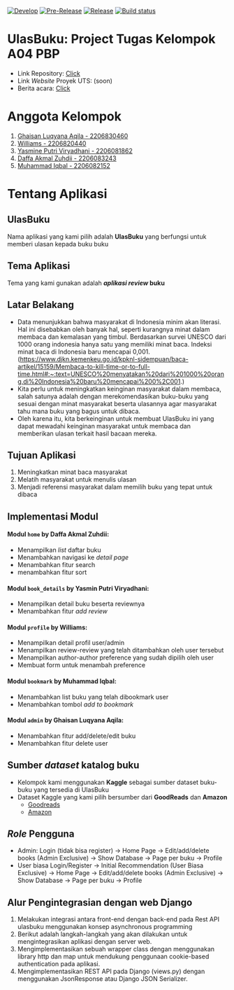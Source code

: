 [![Develop](https://github.com/yps-a04/ulasbuku_mobile/actions/workflows/develop.yml/badge.svg)](https://github.com/letterbookd/letterbookd-mobile/actions/workflows/develop.yml)
[![Pre-Release](https://github.com/yps-a04/ulasbuku_mobile/actions/workflows/pre-release.yml/badge.svg)](https://github.com/letterbookd/letterbookd-mobile/actions/workflows/pre-release.yml)
[![Release](https://github.com/yps-a04/ulasbuku_mobile/actions/workflows/release.yml/badge.svg)](https://github.com/letterbookd/letterbookd-mobile/actions/workflows/release.yml)
[![Build status](https://build.appcenter.ms/v0.1/apps/c458ebb8-218a-4fa7-93b2-5d27c6dd9dea/branches/main/badge)](https://appcenter.ms)

# UlasBuku: Project Tugas Kelompok A04 PBP
- Link Repository: [Click](https://github.com/yps-a04/ulasbuku_mobile)
- Link *Website* Proyek UTS: (soon)
- Berita acara: [Click](https://univindonesia-my.sharepoint.com/:x:/g/personal/williams_office_ui_ac_id/EQLHHcRruOFNvy_njxDlPowBzr3vO4qu2B1SISeZ8JKbiQ?e=ScN18i)

# Anggota Kelompok
1. [Ghaisan Luqyana Aqila - 2206830460](https://github.com/Ghaisan007)
2. [Williams - 2206820440](https://github.com/NtapSlur)
3. [Yasmine Putri Viryadhani - 2206081862](https://github.com/sdikyarts)
4. [Daffa Akmal Zuhdii - 2206083243](https://github.com/Daffa2101)
5. [Muhammad Iqbal - 2206082152](https://github.com/Liqba)

# Tentang Aplikasi
## UlasBuku
Nama aplikasi yang kami pilih adalah **UlasBuku** yang berfungsi untuk memberi ulasan kepada buku buku

## Tema Aplikasi
Tema yang kami gunakan adalah **<i>aplikasi review</i> buku**

## Latar Belakang
- Data menunjukkan bahwa masyarakat di Indonesia minim akan literasi. Hal ini disebabkan oleh banyak hal, seperti kurangnya minat dalam membaca dan kemalasan yang timbul. Berdasarkan survei UNESCO dari 1000 orang indonesia hanya satu yang memiliki minat baca. Indeksi minat baca di Indonesia baru mencapai 0,001.
 (https://www.djkn.kemenkeu.go.id/kpknl-sidempuan/baca-artikel/15159/Membaca-to-kill-time-or-to-full-time.html#:~:text=UNESCO%20menyatakan%20dari%201000%20orang,di%20Indonesia%20baru%20mencapai%200%2C001.)
- Kita perlu untuk meningkatkan keinginan masyarakat dalam membaca, salah satunya adalah dengan merekomendasikan buku-buku yang sesuai dengan minat masyarakat beserta ulasannya agar masyarakat tahu mana buku yang bagus untuk dibaca.
- Oleh karena itu, kita berkeinginan untuk membuat UlasBuku ini yang dapat mewadahi keinginan masyarakat untuk membaca dan memberikan ulasan terkait hasil bacaan mereka.

## Tujuan Aplikasi
1. Meningkatkan minat baca masyarakat
2. Melatih masyarakat untuk menulis ulasan
3. Menjadi referensi masyarakat dalam memilih buku yang tepat untuk dibaca

## Implementasi Modul
#### Modul <code>home</code> by Daffa Akmal Zuhdii:
- Menampilkan *list* daftar buku
- Menambahkan navigasi ke *detail page*
- Menambahkan fitur search
- menambahkan fitur sort

#### Modul <code>book_details</code> by Yasmin Putri Viryadhani:
- Menampilkan detail buku beserta reviewnya
- Menambahkan fitur *add review*

#### Modul <code>profile</code> by Williams:
- Menampilkan detail profil user/admin
- Menampilkan review-review yang telah ditambahkan oleh user tersebut
- Menampilkan author-author preference yang sudah dipilih oleh user
- Membuat form untuk menambah preference

#### Modul <code>bookmark</code> by Muhammad Iqbal:
- Menambahkan list buku yang telah dibookmark user
- Menambahkan tombol *add to bookmark*


#### Modul <code>admin</code> by Ghaisan Luqyana Aqila:
- Menambahkan fitur add/delete/edit buku
- Menambahkan fitur delete user

## Sumber <i>dataset</i> katalog buku
- Kelompok kami menggunakan **Kaggle** sebagai sumber dataset buku-buku yang tersedia di UlasBuku
- Dataset Kaggle yang kami pilih bersumber dari **GoodReads** dan **Amazon**
    - [Goodreads](https://www.kaggle.com/datasets/jealousleopard/goodreadsbooks)
    - [Amazon](https://www.kaggle.com/datasets/saurabhbagchi/books-dataset)

## <i>Role</i> Pengguna
- Admin:
    Login (tidak bisa register) -> Home Page -> Edit/add/delete books (Admin Exclusive) -> Show Database -> Page per buku -> Profile
- User biasa
    Login/Register -> Initial Recommendation (User Biasa Exclusive) -> Home Page -> Edit/add/delete books (Admin Exclusive) -> Show Database -> Page per buku -> Profile


## Alur Pengintegrasian dengan web Django
1. Melakukan integrasi antara front-end dengan back-end pada Rest API ulasbuku menggunakan konsep asynchronous programming
2. Berikut adalah langkah-langkah yang akan dilakukan untuk mengintegrasikan aplikasi dengan server web.
3. Mengimplementasikan sebuah wrapper class dengan menggunakan library http dan map untuk mendukung penggunaan cookie-based authentication pada aplikasi.
4. Mengimplementasikan REST API pada Django (views.py) dengan menggunakan JsonResponse atau Django JSON Serializer.
